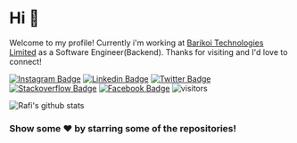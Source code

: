 # Hi 👋
Welcome to my profile! Currently i'm working at [Barikoi Technologies Limited](https://barikoi.com/) as a Software Engineer(Backend). Thanks for visiting and I'd love to connect!
<!--Website -->
[![Instagram Badge](https://img.shields.io/badge/-Instagram-e4405f?style=flat-square&logo=Instagram&logoColor=white)](https://twitter.com/rafiqul_abprs)
[![Linkedin Badge](https://img.shields.io/badge/-LinkedIn-0e76a8?style=flat-square&logo=Linkedin&logoColor=white)](https://linkedin.com/in/torafi)
[![Twitter Badge](https://img.shields.io/badge/-Twitter-00acee?style=flat-square&logo=Twitter&logoColor=white)](https://twitter.com/rafiqul_abprs)
[![Stackoverflow Badge](https://img.shields.io/stackexchange/stackoverflow/r/1061236?logo=stack-overflow&style=social)](https://stackoverflow.com/users/9631747/rafiqul-islam)
[![Facebook Badge](https://img.shields.io/badge/-Facebook-0088cc?style=flat-square&logo=Facebook&logoColor=white)](https://facebook.com/rafiqul.abprs)
![visitors](https://visitor-badge.laobi.icu/badge?page_id=rafi138.rafi138)

![Rafi's github stats](https://github-readme-stats.vercel.app/api?username=rafi138&show_icons=true)


### Show some ❤️ by starring some of the repositories!
